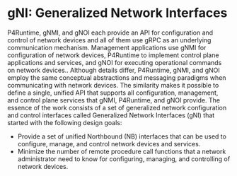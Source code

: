 # gNI: Generalized Network Interfaces

P4Runtime, gNMI, and gNOI each provide an API for configuration and control of network devices and all of them use gRPC as an underlying communication mechanism. 
Management applications use gNMI for configuration of network devices, P4Runtime to implement control plane applications and services, and gNOI for executing 
operational commands on network devices.. Although details differ, P4Runtime, gNMI, and gNOI employ the same 
conceptual abstractions and messaging paradigms when communicating with network devices. 
 The similarity makes it possible to define a single, unified API that supports all configuration,
 management, and control plane services that gNMI, P4Runtime, and gNOI provide.
 The essence of the work consists of a set of generalized network configuration and 
 control interfaces called Generalized Network Interfaces (gNI) that started with the
  following design goals:

 - Provide a set of unified Northbound (NB) interfaces that can be used to configure, manage,
   and control network devices and services.
 - Minimize the number of remote procedure call functions that a network administrator 
  need to know for configuring, managing, and controlling of network devices.
